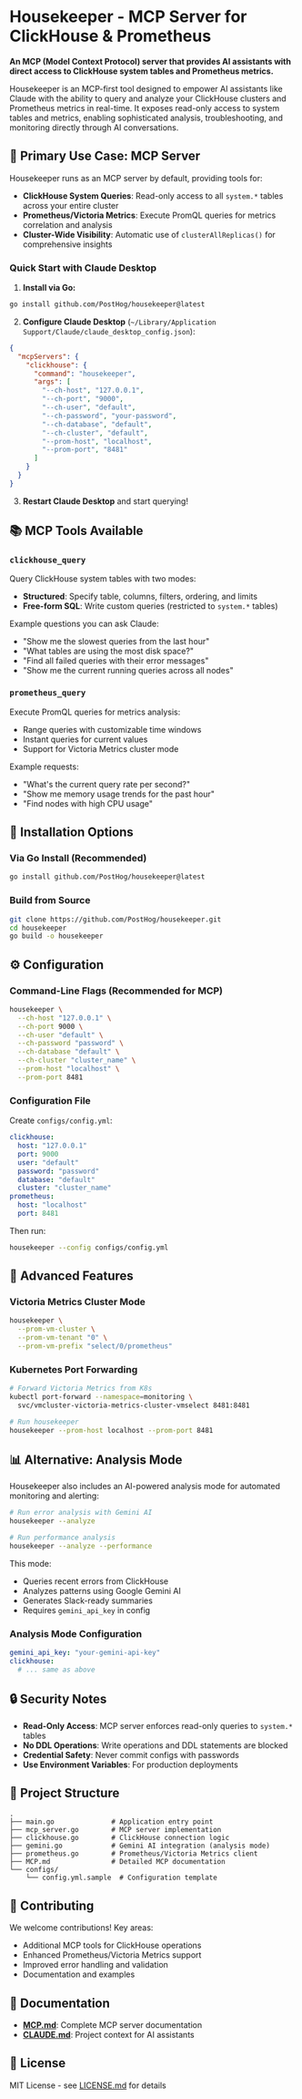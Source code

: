 # Housekeeper - MCP Server for ClickHouse & Prometheus

**An MCP (Model Context Protocol) server that provides AI assistants with direct access to ClickHouse system tables and Prometheus metrics.**

Housekeeper is an MCP-first tool designed to empower AI assistants like Claude with the ability to query and analyze your ClickHouse clusters and Prometheus metrics in real-time. It exposes read-only access to system tables and metrics, enabling sophisticated analysis, troubleshooting, and monitoring directly through AI conversations.

## 🎯 Primary Use Case: MCP Server

Housekeeper runs as an MCP server by default, providing tools for:
- **ClickHouse System Queries**: Read-only access to all `system.*` tables across your entire cluster
- **Prometheus/Victoria Metrics**: Execute PromQL queries for metrics correlation and analysis
- **Cluster-Wide Visibility**: Automatic use of `clusterAllReplicas()` for comprehensive insights

### Quick Start with Claude Desktop

1. **Install via Go:**
```bash
go install github.com/PostHog/housekeeper@latest
```

2. **Configure Claude Desktop** (`~/Library/Application Support/Claude/claude_desktop_config.json`):
```json
{
  "mcpServers": {
    "clickhouse": {
      "command": "housekeeper",
      "args": [
        "--ch-host", "127.0.0.1",
        "--ch-port", "9000",
        "--ch-user", "default",
        "--ch-password", "your-password",
        "--ch-database", "default",
        "--ch-cluster", "default",
        "--prom-host", "localhost",
        "--prom-port", "8481"
      ]
    }
  }
}
```

3. **Restart Claude Desktop** and start querying!

## 📚 MCP Tools Available

### `clickhouse_query`
Query ClickHouse system tables with two modes:
- **Structured**: Specify table, columns, filters, ordering, and limits
- **Free-form SQL**: Write custom queries (restricted to `system.*` tables)

Example questions you can ask Claude:
- "Show me the slowest queries from the last hour"
- "What tables are using the most disk space?"
- "Find all failed queries with their error messages"
- "Show me the current running queries across all nodes"

### `prometheus_query`
Execute PromQL queries for metrics analysis:
- Range queries with customizable time windows
- Instant queries for current values
- Support for Victoria Metrics cluster mode

Example requests:
- "What's the current query rate per second?"
- "Show me memory usage trends for the past hour"
- "Find nodes with high CPU usage"

## 🔧 Installation Options

### Via Go Install (Recommended)
```bash
go install github.com/PostHog/housekeeper@latest
```

### Build from Source
```bash
git clone https://github.com/PostHog/housekeeper.git
cd housekeeper
go build -o housekeeper
```

## ⚙️ Configuration

### Command-Line Flags (Recommended for MCP)
```bash
housekeeper \
  --ch-host "127.0.0.1" \
  --ch-port 9000 \
  --ch-user "default" \
  --ch-password "password" \
  --ch-database "default" \
  --ch-cluster "cluster_name" \
  --prom-host "localhost" \
  --prom-port 8481
```

### Configuration File
Create `configs/config.yml`:
```yaml
clickhouse:
  host: "127.0.0.1"
  port: 9000
  user: "default"
  password: "password"
  database: "default"
  cluster: "cluster_name"
prometheus:
  host: "localhost"
  port: 8481
```

Then run:
```bash
housekeeper --config configs/config.yml
```

## 🚀 Advanced Features

### Victoria Metrics Cluster Mode
```bash
housekeeper \
  --prom-vm-cluster \
  --prom-vm-tenant "0" \
  --prom-vm-prefix "select/0/prometheus"
```

### Kubernetes Port Forwarding
```bash
# Forward Victoria Metrics from K8s
kubectl port-forward --namespace=monitoring \
  svc/vmcluster-victoria-metrics-cluster-vmselect 8481:8481

# Run housekeeper
housekeeper --prom-host localhost --prom-port 8481
```

## 📊 Alternative: Analysis Mode

Housekeeper also includes an AI-powered analysis mode for automated monitoring and alerting:

```bash
# Run error analysis with Gemini AI
housekeeper --analyze

# Run performance analysis
housekeeper --analyze --performance
```

This mode:
- Queries recent errors from ClickHouse
- Analyzes patterns using Google Gemini AI
- Generates Slack-ready summaries
- Requires `gemini_api_key` in config

### Analysis Mode Configuration
```yaml
gemini_api_key: "your-gemini-api-key"
clickhouse:
  # ... same as above
```

## 🔒 Security Notes

- **Read-Only Access**: MCP server enforces read-only queries to `system.*` tables
- **No DDL Operations**: Write operations and DDL statements are blocked
- **Credential Safety**: Never commit configs with passwords
- **Use Environment Variables**: For production deployments

## 📁 Project Structure

```
.
├── main.go              # Application entry point
├── mcp_server.go        # MCP server implementation
├── clickhouse.go        # ClickHouse connection logic
├── gemini.go            # Gemini AI integration (analysis mode)
├── prometheus.go        # Prometheus/Victoria Metrics client
├── MCP.md               # Detailed MCP documentation
└── configs/
    └── config.yml.sample  # Configuration template
```

## 🤝 Contributing

We welcome contributions! Key areas:
- Additional MCP tools for ClickHouse operations
- Enhanced Prometheus/Victoria Metrics support
- Improved error handling and validation
- Documentation and examples

## 📖 Documentation

- **[MCP.md](MCP.md)**: Complete MCP server documentation
- **[CLAUDE.md](CLAUDE.md)**: Project context for AI assistants

## 📄 License

MIT License - see [LICENSE.md](LICENSE.md) for details